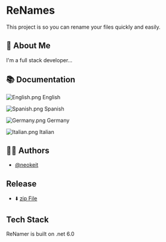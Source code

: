 # ReNames

This project is so you can rename your files quickly and easily.


## 🚀 About Me
I'm a full stack developer...

## 📚 Documentation


![English.png](https://raw.githubusercontent.com/stevenrskelton/flag-icon/master/png/16/country-4x3/gb.png "English") English

![Spanish.png](https://raw.githubusercontent.com/stevenrskelton/flag-icon/master/png/16/country-4x3/es.png "Spanish") Spanish

![Germany.png](https://raw.githubusercontent.com/stevenrskelton/flag-icon/master/png/16/country-4x3/de.png "Germany") Germany

![Italian.png](https://raw.githubusercontent.com/stevenrskelton/flag-icon/master/png/16/country-4x3/it.png "Italian") Italian



## 🙍‍♂️ Authors

- [@neokeit](https://www.github.com/neokeit)


## Release

- ⬇️ [zip File](https://mega.nz/file/qsUhwY7Z#jKuKmgsp5Z9A7m4gvqkCd833sixsyF-pAub_nCd1U9c)


## Tech Stack

ReNamer is built on .net 6.0
